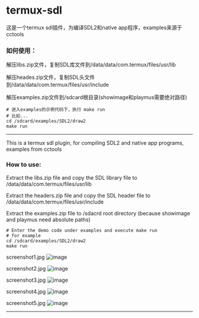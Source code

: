 # termux-sdl

这是一个termux sdl插件，为编译SDL2和native app程序，examples来源于cctools

### 如何使用：
解压libs.zip文件，复制SDL库文件到/data/data/com.termux/files/usr/lib

解压heades.zip文件，复制SDL头文件到/data/data/com.termux/files/usr/include

解压examples.zip文件到/sdcard根目录(showimage和playmus需要绝对路径)

```
# 进入examples的示例代码下，执行 make run
# 比如...
cd /sdcard/examples/SDL2/draw2
make run
```

 **** 

This is a termux sdl plugin, for compiling SDL2 and native app programs, examples from cctools

### How to use:
Extract the libs.zip file and copy the SDL library file to /data/data/com.termux/files/usr/lib

Extract the headers.zip file and copy the SDL header file to /data/data/com.termux/files/usr/include

Extract the examples.zip file to /sdacrd root directory (because showimage and playmus need absolute paths)


```
# Enter the demo code under examples and execute make run
# for example
cd /sdcard/examples/SDL2/draw2
make run
```


screenshot1.jpg
![image](https://raw.githubusercontent.com/Lzhiyong/termux-sdl/master/screenshots/screenshot1.jpg)


screenshot2.jpg
![image](https://raw.githubusercontent.com/Lzhiyong/termux-sdl/master/screenshots/screenshot2.jpg)


screenshot3.jpg
![image](https://raw.githubusercontent.com/Lzhiyong/termux-sdl/master/screenshots/screenshot3.jpg)


screenshot4.jpg
![image](https://raw.githubusercontent.com/Lzhiyong/termux-sdl/master/screenshots/screenshot4.jpg)


screenshot5.jpg
![image](https://raw.githubusercontent.com/Lzhiyong/termux-sdl/master/screenshots/screenshot5.jpg)


 **** 

